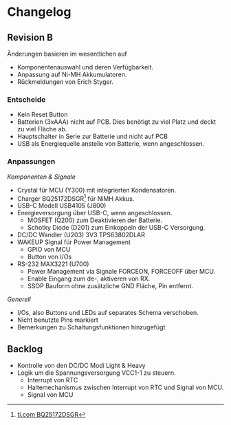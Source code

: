 # Changelog

## Revision B
Änderungen basieren im wesentlichen auf
- Komponentenauswahl und deren Verfügbarkeit.
- Anpassung auf Ni-MH Akkumulatoren.
- Rückmeldungen von Erich Styger.

### Entscheide
- Kein Reset Button
- Batterien (3xAAA) nicht auf PCB. Dies benötigt zu viel Platz und deckt zu viel Fläche ab.
- Hauptschalter in Serie zur Batterie und nicht auf PCB
- USB als Energiequelle anstelle von Batterie, wenn angeschlossen.

### Anpassungen
*Komponenten & Signale*

- Crystal für MCU (Y300) mit integrierten Kondensatoren.
- Charger BQ25172DSGR[^1] für NiMH Akkus.
- USB-C Modell USB4105 (J800)
- Energieversorgung über USB-C, wenn angeschlossen.
  - MOSFET (Q200) zum Deaktivieren der Batterie.
  - Schotky Diode (D201) zum Einkoppeln der USB-C Versorgung.
- DC/DC Wandler (U203) 3V3 TPS63802DLAR
- WAKEUP Signal für Power Management
  - GPIO von MCU
  - Button von I/Os
- RS-232 MAX3221 (U700)
    - Power Management via Signale FORCEON, FORCEOFF über MCU.
    - Enable Eingang zum de-, aktiveren von RX.
    - SSOP Bauform ohne zusätzliche GND Fläche, Pin entfernt.
    
*Generell*

- I/Os, also Buttons und LEDs auf separates Schema verschoben.
- Nicht benutzte Pins markiert
- Bemerkungen zu Schaltungsfunktionen hinzugefügt

[^1]: [ti.com BQ25172DSGR](https://www.ti.com/lit/ds/symlink/bq25172.pdf?ts=1713164591620&ref_url=https%253A%252F%252Fwww.ti.com%252Fproduct%252FBQ25172)


## Backlog
- Kontrolle von den DC/DC Modi Light & Heavy
- Logik um die Spannungsversorgung VCC1-1 zu steuern.
  - Interrupt von RTC
  - Haltemechanismus zwischen Interrupt von RTC und Signal von MCU.
  - Signal von MCU
